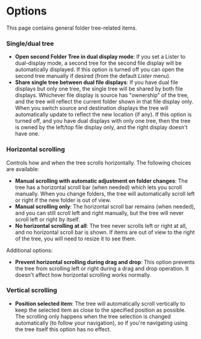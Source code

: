 # Options

This page contains general folder tree-related items.

### Single/dual tree

- **Open second Folder Tree in dual display mode**: If you set a Lister to dual-display mode, a second tree for the second file display will be automatically displayed. If this option is turned off you can open the second tree manually if desired (from the default *Lister* menu).
- **Share single tree between dual file displays**: If you have dual file displays but only one tree, the single tree will be shared by both file displays. Whichever file display is source has "ownership" of the tree, and the tree will reflect the current folder shown in that file display only. When you switch source and destination displays the tree will automatically update to reflect the new location (if any). If this option is turned off, and you have dual displays with only one tree, then the tree is owned by the left/top file display only, and the right display doesn't have one.

### Horizontal scrolling

Controls how and when the tree scrolls horizontally. The following choices are available:

- **Manual scrolling with automatic adjustment on folder changes**: The tree has a horizontal scroll bar (when needed) which lets you scroll manually. When you change folders, the tree will automatically scroll left or right if the new folder is out of view.
- **Manual scrolling only**: The horizontal scroll bar remains (when needed), and you can still scroll left and right manually, but the tree will never scroll left or right by itself.
- **No horizontal scrolling at all**: The tree never scrolls left or right at all, and no horizontal scroll bar is shown. If items are out of view to the right of the tree, you will need to resize it to see them.

Additional options:

- **Prevent horizontal scrolling during drag and drop**: This option prevents the tree from scrolling left or right during a drag and drop operation. It doesn't affect how horizontal scrolling works normally.

### Vertical scrolling

- **Position selected item**: The tree will automatically scroll vertically to keep the selected item as close to the specified position as possible. The scrolling only happens when the tree selection is changed automatically (to follow your navigation), so if you're navigating using the tree itself this option has no effect.

